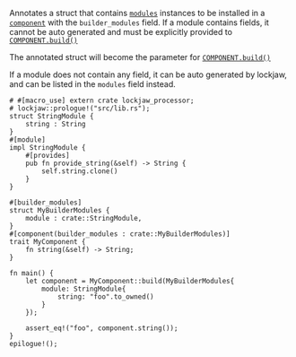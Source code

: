 Annotates a struct that contains [`modules`](module) instances to be installed in a
[`component`](component) with the `builder_modules` field. If a module contains fields, it cannot be
auto generated and must be explicitly provided to
[`COMPONENT.build()`](component#pub-fn-buildmodules-builder-modules---impl-component)

The annotated struct will become the parameter for
[`COMPONENT.build()`](component#pub-fn-buildmodules-builder-modules---impl-component)

If a module does not contain any field, it can be auto generated by lockjaw, and can be listed in
the `modules` field instead.

```
# #[macro_use] extern crate lockjaw_processor;
# lockjaw::prologue!("src/lib.rs");
struct StringModule {
    string : String
}
#[module]
impl StringModule {
    #[provides]
    pub fn provide_string(&self) -> String {
        self.string.clone()
    }
}

#[builder_modules]
struct MyBuilderModules {
    module : crate::StringModule,
}
#[component(builder_modules : crate::MyBuilderModules)]
trait MyComponent {
    fn string(&self) -> String;
}

fn main() {
    let component = MyComponent::build(MyBuilderModules{
        module: StringModule{
            string: "foo".to_owned()
        }
    });
    
    assert_eq!("foo", component.string());
}
epilogue!();
```